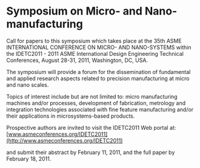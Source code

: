 # Symposium on Micro- and Nano-manufacturing 

Call for papers to this symposium which takes place at the 35th ASME INTERNATIONAL CONFERENCE ON  MICRO- AND  NANO-SYSTEMS within the IDETC2011 - 2011 ASME International Design Engineering Technical Conferences, August 28-31, 2011, Washington, DC, USA.
<!--break-->
The symposium will provide a forum for the dissemination of fundamental and applied research aspects  related to precision manufacturing at micro and nano scales.  

Topics of interest include but are not limited to: micro manufacturing machines and/or processes,
development of fabrication, metrology and integration technologies associated with fine feature manufacturing and/or their applications in microsystems-based products.  
   
Prospective authors are invited to visit the IDETC2011 Web portal at: [www.asmeconferences.org/IDETC2011](http://www.asmeconferences.org/IDETC2011) 

and submit their abstract by February 11, 2011, and the full paper by February 18, 2011.